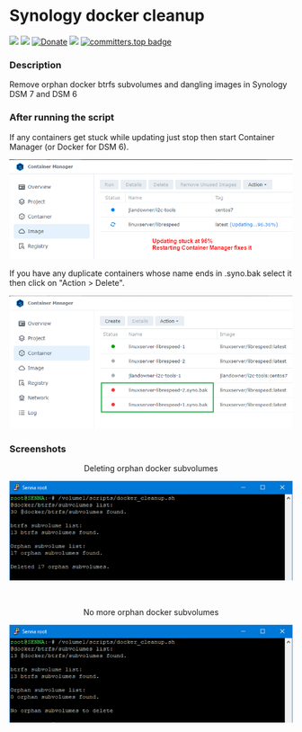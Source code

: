 # Synology docker cleanup

<a href="https://github.com/007revad/Synology_docker_cleanup/releases"><img src="https://img.shields.io/github/release/007revad/Synology_docker_cleanup.svg"></a>
<a href="https://hits.seeyoufarm.com"><img src="https://hits.seeyoufarm.com/api/count/incr/badge.svg?url=https%3A%2F%2Fgithub.com%2F007revad%2FSynology_docker_cleanup&count_bg=%2379C83D&title_bg=%23555555&icon=&icon_color=%23E7E7E7&title=views&edge_flat=false"/></a>
[![Donate](https://img.shields.io/badge/Donate-PayPal-green.svg)](https://www.paypal.com/paypalme/007revad)
[![](https://img.shields.io/static/v1?label=Sponsor&message=%E2%9D%A4&logo=GitHub&color=%23fe8e86)](https://github.com/sponsors/007revad)
[![committers.top badge](https://user-badge.committers.top/australia/007revad.svg)](https://user-badge.committers.top/australia/007revad)

### Description

Remove orphan docker btrfs subvolumes and dangling images in Synology DSM 7 and DSM 6

### After running the script

If any containers get stuck while updating just stop then start Container Manager (or Docker for DSM 6).
<p align="left"><img src="/images/updating.png"></p>

If you have any duplicate containers whose name ends in .syno.bak select it then click on "Action > Delete".
<p align="left"><img src="/images/syno.bak.png"></p>

### Screenshots

<p align="center">Deleting orphan docker subvolumes</p>
<p align="center"><img src="/images/delete_orphans.png"></p>

<br>

<p align="center">No more orphan docker subvolumes</p>
<p align="center"><img src="/images/no_orphans.png"></p>

<br>

